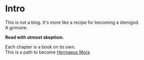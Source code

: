 # Intro

This is not a blog. It's more like a recipe for becoming a demigod.  
A grimoire.  


**Read with utmost skeptism.**




Each chapter is a book on its own.  
This is a path to become [Hermaeus Mora](https://elderscrolls.fandom.com/wiki/Hermaeus_Mora)
